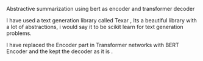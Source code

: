 Abstractive summarization using bert as encoder and transformer decoder

I have used a text generation library called Texar , Its a beautiful library with a lot of abstractions, i would say it to be 
scikit learn for text generation problems.

I have replaced the Encoder part in Transformer networks with BERT Encoder and the kept the decoder as it is .
